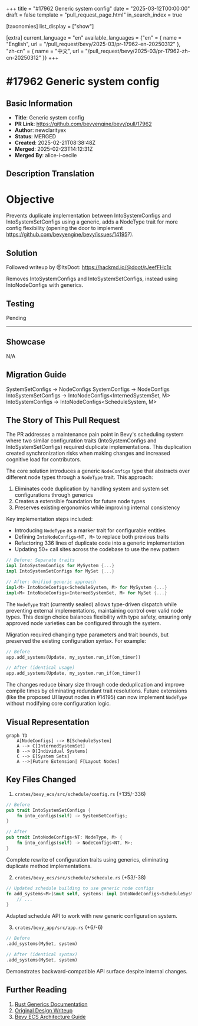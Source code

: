 +++
title = "#17962 Generic system config"
date = "2025-03-12T00:00:00"
draft = false
template = "pull_request_page.html"
in_search_index = true

[taxonomies]
list_display = ["show"]

[extra]
current_language = "en"
available_languages = {"en" = { name = "English", url = "/pull_request/bevy/2025-03/pr-17962-en-20250312" }, "zh-cn" = { name = "中文", url = "/pull_request/bevy/2025-03/pr-17962-zh-cn-20250312" }}
+++

# #17962 Generic system config

## Basic Information
- **Title**: Generic system config
- **PR Link**: https://github.com/bevyengine/bevy/pull/17962
- **Author**: newclarityex
- **Status**: MERGED
- **Created**: 2025-02-21T08:38:48Z
- **Merged**: 2025-02-23T14:12:31Z
- **Merged By**: alice-i-cecile

## Description Translation
# Objective
Prevents duplicate implementation between IntoSystemConfigs and IntoSystemSetConfigs using a generic, adds a NodeType trait for more config flexibility (opening the door to implement https://github.com/bevyengine/bevy/issues/14195?).

## Solution
Followed writeup by @ItsDoot:
https://hackmd.io/@doot/rJeefFHc1x

Removes IntoSystemConfigs and IntoSystemSetConfigs, instead using IntoNodeConfigs with generics.

## Testing
Pending

---

## Showcase
N/A

## Migration Guide
SystemSetConfigs -> NodeConfigs<InternedSystemSet>
SystemConfigs -> NodeConfigs<ScheduleSystem>
IntoSystemSetConfigs -> IntoNodeConfigs<InternedSystemSet, M>
IntoSystemConfigs -> IntoNodeConfigs<ScheduleSystem, M>

## The Story of This Pull Request

The PR addresses a maintenance pain point in Bevy's scheduling system where two similar configuration traits (IntoSystemConfigs and IntoSystemSetConfigs) required duplicate implementations. This duplication created synchronization risks when making changes and increased cognitive load for contributors.

The core solution introduces a generic `NodeConfigs` type that abstracts over different node types through a `NodeType` trait. This approach:

1. Eliminates code duplication by handling system and system set configurations through generics
2. Creates a extensible foundation for future node types
3. Preserves existing ergonomics while improving internal consistency

Key implementation steps included:

- Introducing `NodeType` as a marker trait for configurable entities
- Defining `IntoNodeConfigs<NT, M>` to replace both previous traits
- Refactoring 336 lines of duplicate code into a generic implementation
- Updating 50+ call sites across the codebase to use the new pattern

```rust
// Before: Separate traits
impl IntoSystemConfigs for MySystem {...}
impl IntoSystemSetConfigs for MySet {...}

// After: Unified generic approach
impl<M> IntoNodeConfigs<ScheduleSystem, M> for MySystem {...}
impl<M> IntoNodeConfigs<InternedSystemSet, M> for MySet {...}
```

The `NodeType` trait (currently sealed) allows type-driven dispatch while preventing external implementations, maintaining control over valid node types. This design choice balances flexibility with type safety, ensuring only approved node varieties can be configured through the system.

Migration required changing type parameters and trait bounds, but preserved the existing configuration syntax. For example:

```rust
// Before
app.add_systems(Update, my_system.run_if(on_timer))

// After (identical usage)
app.add_systems(Update, my_system.run_if(on_timer))
```

The changes reduce binary size through code deduplication and improve compile times by eliminating redundant trait resolutions. Future extensions (like the proposed UI layout nodes in #14195) can now implement `NodeType` without modifying core configuration logic.

## Visual Representation

```mermaid
graph TD
    A[NodeConfigs] --> B[ScheduleSystem]
    A --> C[InternedSystemSet]
    B --> D[Individual Systems]
    C --> E[System Sets]
    A -->|Future Extension| F[Layout Nodes]
```

## Key Files Changed

1. `crates/bevy_ecs/src/schedule/config.rs` (+135/-336)
```rust
// Before
pub trait IntoSystemSetConfigs {
    fn into_configs(self) -> SystemSetConfigs;
}

// After
pub trait IntoNodeConfigs<NT: NodeType, M> {
    fn into_configs(self) -> NodeConfigs<NT, M>;
}
```
Complete rewrite of configuration traits using generics, eliminating duplicate method implementations.

2. `crates/bevy_ecs/src/schedule/schedule.rs` (+53/-38)
```rust
// Updated schedule building to use generic node configs
fn add_systems<M>(&mut self, systems: impl IntoNodeConfigs<ScheduleSystem, M>) {
    // ...
}
```
Adapted schedule API to work with new generic configuration system.

3. `crates/bevy_app/src/app.rs` (+6/-6)
```rust
// Before
.add_systems(MySet, system)

// After (identical syntax)
.add_systems(MySet, system)
```
Demonstrates backward-compatible API surface despite internal changes.

## Further Reading

1. [Rust Generics Documentation](https://doc.rust-lang.org/book/ch10-00-generics.html)
2. [Original Design Writeup](https://hackmd.io/@doot/rJeefFHc1x)
3. [Bevy ECS Architecture Guide](https://bevyengine.org/learn/book/plugins/)
